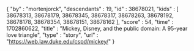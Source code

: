 {
  "by" : "mortenjorck",
  "descendants" : 19,
  "id" : 38678021,
  "kids" : [ 38678313, 38678179, 38678345, 38678317, 38678263, 38678192, 38678178, 38678354, 38678151, 38678162 ],
  "score" : 54,
  "time" : 1702860622,
  "title" : "Mickey, Disney, and the public domain: A 95-year love triangle",
  "type" : "story",
  "url" : "https://web.law.duke.edu/cspd/mickey/"
}
